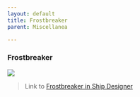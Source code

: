 ```yaml
---
layout: default
title: Frostbreaker
parent: Miscellanea

---
```

### Frostbreaker

![](https://i.imgur.com/MRdCXz0.jpg)

> Link to [Frostbreaker in Ship Designer](https://www.swnfreebooter.net/starshipDesigner/DOefjLYWNp812UH0Tqic)